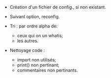  - Création d'un fichier de config., si non existant.
 - Suivant option, reconfig.
 - Tri : par ordre alpha de:
    - ceux qui on un whatis;
    - les autres.

 - Nettoyage code :
    - import non utilisés;
    - print() non pertinant;
    - commentaires non pertinants.

